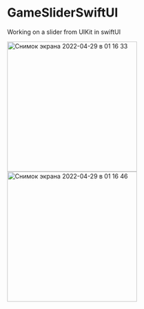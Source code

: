 # GameSliderSwiftUI
Working on a slider from UIKit in swiftUI

<img width="301" alt="Снимок экрана 2022-04-29 в 01 16 33" src="https://user-images.githubusercontent.com/97124792/165856922-f70590df-0138-4e92-9f24-e0d8aefcd02d.png"> <img width="301" alt="Снимок экрана 2022-04-29 в 01 16 46" src="https://user-images.githubusercontent.com/97124792/165856937-3a55f4b9-0c2b-4eb2-b4f8-01d80a3c2467.png">
